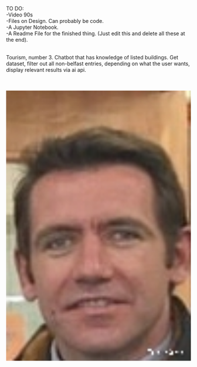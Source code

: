 TO DO: </br>
-Video 90s</br>
-Files on Design. Can probably be code.</br>
-A Jupyter Notebook.</br>
-A Readme File for the finished thing. (Just edit this and delete all these at the end).</br></br>

Tourism, number 3.
Chatbot that has knowledge of listed buildings. Get dataset, filter out all non-belfast entries, depending on what the user wants, display relevant results via ai api.


</br>
</br>
<img src="testing.jpg" alt="O'Brien" width="2000"/>
